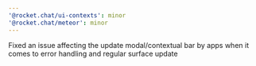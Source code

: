```yaml
---
'@rocket.chat/ui-contexts': minor
'@rocket.chat/meteor': minor
---
```


Fixed an issue affecting the update modal/contextual bar by apps when it comes to error handling and regular surface update

